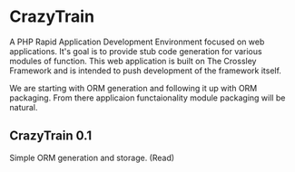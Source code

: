 CrazyTrain
===========

A PHP Rapid Application Development Environment focused on web applications.  It's goal is to provide stub code generation for various modules of function.  This web application is built on The Crossley Framework and is intended to push development of the framework itself.

We are starting with ORM generation and following it up with ORM packaging.  From there applicaion functaionality module packaging will be natural.

CrazyTrain 0.1
-------------
Simple ORM generation and storage. (Read)